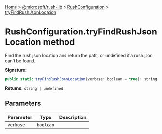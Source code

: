 [Home](./index) &gt; [@microsoft/rush-lib](rush-lib.md) &gt; [RushConfiguration](rush-lib.rushconfiguration.md) &gt; [tryFindRushJsonLocation](rush-lib.rushconfiguration.tryfindrushjsonlocation.md)

# RushConfiguration.tryFindRushJsonLocation method

Find the rush.json location and return the path, or undefined if a rush.json can't be found.

**Signature:**
```javascript
public static tryFindRushJsonLocation(verbose: boolean = true): string | undefined;
```
**Returns:** `string | undefined`

## Parameters

|  Parameter | Type | Description |
|  --- | --- | --- |
|  `verbose` | `boolean` |  |

